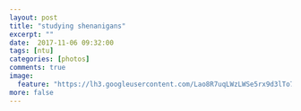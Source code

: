 ```yaml
---
layout: post
title: "studying shenanigans"
excerpt: ""
date:  2017-11-06 09:32:00
tags: [ntu]
categories: [photos]
comments: true
image:
  feature: "https://lh3.googleusercontent.com/Lao8R7uqLWzLWSe5rx9d3lTo7VdWgRFIYtRY0J81OAxajEGtqJrh_UBK1BlwxlvHqpPw7j-QibyCjusP42bwEiltsqNTr_L-gmbKK31RBCt4kzuGRKz86noDuVPivqL2xiMwa1VWLJpQQ5HTaDoZ9WWVHo8vL7G997hVpG2d7lJ08wM3rfvN8tUD6D3q51IFNmoiPnMXF5ulhisiuNReUXwqfE5cbKxpasm1JAV2BF6LJ0tSg08LMJ5c7lb_Ohrbfc3ksGY-sqV3SAtdGOfu0VknI9CAjrttG1D-wgyqn6Q7NS2-LurgY27OfjBuLDXnuLbPsxh906vn88p1UAq67HMMOTw2xZEJ6-koufwOCsOfVU-Tt7fqoCe0eM1stFgFC-rYzpMvL4W1uDlceSnQZW_fz5AJEMydscdluU-pf9gfT3goSw8lfCtjBkWscyy0-jgOgBMozlW0Z1yp7bGN2zmw-rB6L5skidRKM2ntOuNGH5f3DI4rlBXaRiEwp0BaLI8nCsexDo50WRUGe4cVICGFSWeEHy6rgkpHUJI9r8FQ1zZXAUt3B86gxjC87jxHhc9IL9JS8Xnzlj970yLc0IZFQGlJzV6ayMReDOfehl9Ul2oKjxnxsPTvRPZx-HGX38gsm1L4rwqABloY_PpE_-IvVOj75T_PRtCj=w428-h642-no"
more: false
---
```

